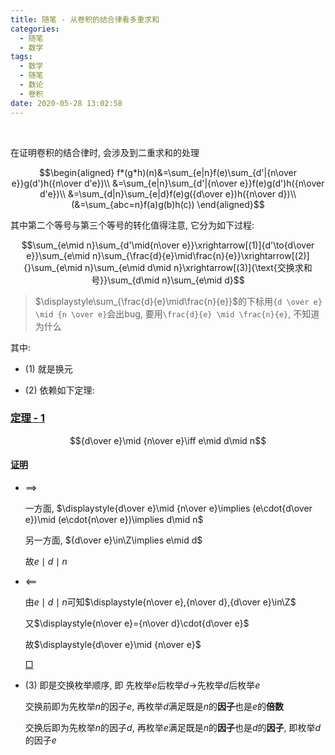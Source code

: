 ```yaml
---
title: 随笔 - 从卷积的结合律看多重求和
categories:
  - 随笔
  - 数学
tags:
  - 数学
  - 随笔
  - 数论
  - 卷积
date: 2020-05-28 13:02:58
---
```

$\;$
<!-- more -->

在证明卷积的结合律时, 会涉及到二重求和的处理

$$\begin{aligned}
  f*(g*h)(n)&=\sum_{e|n}f(e)\sum_{d'|{n\over e}}g(d')h({n\over d'e})\\
  &=\sum_{e|n}\sum_{d'|{n\over e}}f(e)g(d')h({n\over d'e})\\
  &=\sum_{d|n}\sum_{e|d}f(e)g({d\over e})h({n\over d})\\
  (&=\sum_{abc=n}f(a)g(b)h(c))
\end{aligned}$$

其中第二个等号与第三个等号的转化值得注意, 它分为如下过程:

$$\sum_{e\mid n}\sum_{d'\mid{n\over e}}\xrightarrow[(1)]{d'\to{d\over e}}\sum_{e\mid n}\sum_{\frac{d}{e}\mid\frac{n}{e}}\xrightarrow[(2)]{}\sum_{e\mid n}\sum_{e\mid d\mid n}\xrightarrow[(3)]{\text{交换求和号}}\sum_{d\mid n}\sum_{e\mid d}$$

> $\displaystyle\sum_{\frac{d}{e}\mid\frac{n}{e}}$的下标用`{d \over e} \mid {n \over e}`会出bug, 要用`\frac{d}{e} \mid \frac{n}{e}`, 不知道为什么

其中:

- (1) 就是换元

- (2) 依赖如下定理:

### <a href="#end-t-1" id="t-1">定理 - 1</a>

  $${d\over e}\mid {n\over e}\iff e\mid d\mid n$$

#### <a href="#t-1" id="p-t-1">证明</a>

- $\implies$

    一方面, $\displaystyle{d\over e}\mid {n\over e}\implies (e\cdot{d\over e})\mid (e\cdot{n\over e})\implies d\mid n$

    另一方面, ${d\over e}\in\Z\implies e\mid d$

    故$e\mid d\mid n$

- $\impliedby$

    由$e\mid d\mid n$可知$\displaystyle{n\over e},{n\over d},{d\over e}\in\Z$

    又$\displaystyle{n\over e}={n\over d}\cdot{d\over e}$

    故$\displaystyle{d\over e}\mid {n\over e}$

  <a href="#p-t-1" id="end-t-1">$\Box$</a>

- (3) 即是交换枚举顺序, 即 先枚举$e$后枚举$d\longrightarrow$先枚举$d$后枚举$e$

  交换前即为先枚举$n$的因子$e$, 再枚举$d$满足既是$n$的**因子**也是$e$的**倍数**

  交换后即为先枚举$n$的因子$d$, 再枚举$e$满足既是$n$的**因子**也是$d$的**因子**, 即枚举$d$的因子$e$
